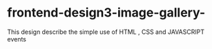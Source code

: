 # frontend-design3-image-gallery-
This design describe the simple use of HTML , CSS and JAVASCRIPT events
